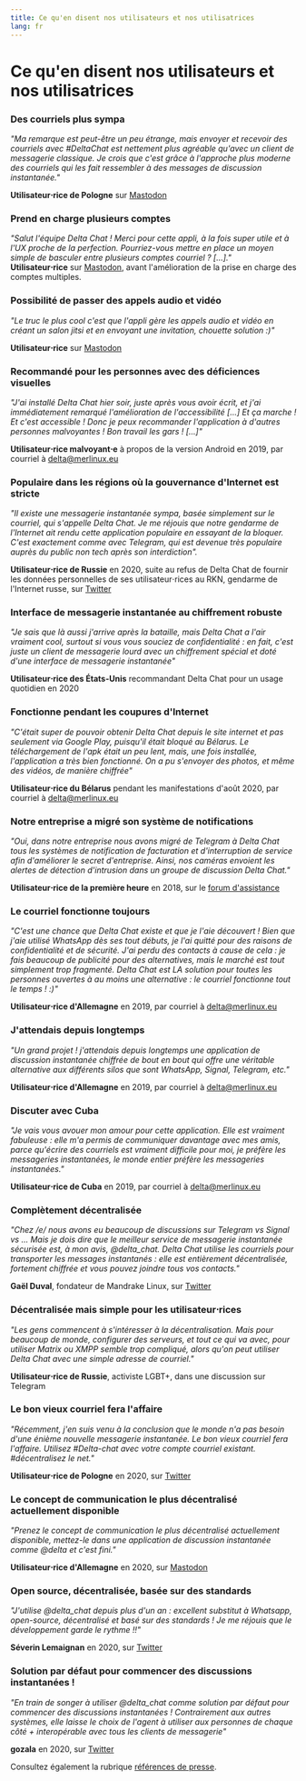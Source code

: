 ```yaml
---
title: Ce qu'en disent nos utilisateurs et nos utilisatrices
lang: fr
---
```


# Ce qu'en disent nos utilisateurs et nos utilisatrices

### Des courriels plus sympa

_"Ma remarque est peut-être un peu étrange, mais envoyer et recevoir des courriels avec #DeltaChat est nettement plus agréable qu'avec un client de messagerie classique. Je crois que c'est grâce à l'approche plus moderne des courriels qui les fait ressembler à des messages de discussion instantanée."_

**Utilisateur⋅rice de Pologne** sur [Mastodon](https://101010.pl/@michal/107107322703871076)

### Prend en charge plusieurs comptes

_"Salut l'équipe Delta Chat ! Merci pour cette appli, à la fois super utile et à l'UX proche de la perfection. Pourriez-vous mettre en place un moyen simple de basculer entre plusieurs comptes courriel ? [...]."_  
**Utilisateur⋅rice** sur [Mastodon](https://oc.todon.fr/@borispaing/106607795144753681), avant l'amélioration de la prise en charge des comptes multiples.

### Possibilité de passer des appels audio et vidéo

_"Le truc le plus cool c'est que l'appli gère les appels audio et vidéo en créant un salon jitsi et en envoyant une invitation, chouette solution :)"_

**Utilisateur⋅rice** sur [Mastodon](https://masto.1146.nohost.me/@lps/106303722917783273)

### Recommandé pour les personnes avec des déficiences visuelles

_"J'ai installé Delta Chat hier soir, juste après vous avoir écrit, et j'ai immédiatement remarqué l'amélioration de l'accessibilité [...] Et ça marche ! Et c'est accessible ! Donc je peux recommander l'application à d'autres personnes malvoyantes ! 
Bon travail les gars ! [...]"_

**Utilisateur⋅rice malvoyant⋅e** à propos de la version Android en 2019, par courriel à delta@merlinux.eu

### Populaire dans les régions où la gouvernance d'Internet est stricte

_"Il existe une messagerie instantanée sympa, basée simplement sur le courriel, qui s'appelle Delta Chat. Je me réjouis que notre gendarme de l'Internet ait rendu cette application populaire en essayant de la bloquer. C'est exactement comme avec Telegram, qui est devenue très populaire auprès du public non tech après son interdiction"._ 

**Utilisateur⋅rice de Russie** en 2020, suite au refus de Delta Chat de fournir les données personnelles de ses utilisateur⋅rices au RKN, gendarme de l'Internet russe, sur [Twitter](https://twitter.com/Alex0s/status/1256841124427313153)

### Interface de messagerie instantanée au chiffrement robuste

_"Je sais que là aussi j'arrive après la bataille, mais Delta Chat a l'air vraiment cool, surtout si vous vous souciez de confidentialité : en fait, c'est juste un client de messagerie lourd avec un chiffrement spécial et doté d'une interface de messagerie instantanée"_

**Utilisateur⋅rice des États-Unis** recommandant Delta Chat pour un usage quotidien en 2020

### Fonctionne pendant les coupures d'Internet

_"C'était super de pouvoir obtenir Delta Chat depuis le site internet et pas seulement via Google Play, puisqu'il était bloqué au Bélarus. Le téléchargement de l'apk était un peu lent, mais, une fois installée, l'application a très bien fonctionné. On a pu s'envoyer des photos, et même des vidéos, de manière chiffrée"_ 

**Utilisateur⋅rice du Bélarus** pendant les manifestations d'août 2020, par courriel à delta@merlinux.eu

### Notre entreprise a migré son système de notifications

_"Oui, dans notre entreprise nous avons migré de Telegram à Delta Chat tous les systèmes de notification de facturation et d'interruption de service afin d'améliorer le secret d'entreprise. Ainsi, nos caméras envoient les alertes de détection d'intrusion dans un groupe de discussion Delta Chat."_

**Utilisateur⋅rice de la première heure** en 2018, sur le [forum d'assistance](https://support.delta.chat/t/clear-chat-function/163/8)


### Le courriel fonctionne toujours

_"C'est une chance que Delta Chat existe et que je l'aie découvert !
Bien que j'aie utilisé WhatsApp dès ses tout débuts, je l'ai quitté pour des raisons de confidentialité et de sécurité.
J'ai perdu des contacts à cause de cela :
je fais beaucoup de publicité pour des alternatives, mais le marché est tout simplement trop fragmenté.
Delta Chat est LA solution pour toutes les personnes ouvertes à au moins une alternative : le courriel fonctionne tout le temps ! :)"_

**Utilisateur⋅rice d'Allemagne** en 2019, par courriel à delta@merlinux.eu


### J'attendais depuis longtemps

_"Un grand projet ! j'attendais depuis longtemps une application de discussion instantanée chiffrée de bout en bout qui offre une véritable alternative aux différents silos que sont WhatsApp, Signal, Telegram, etc."_

**Utilisateur⋅rice d'Allemagne** en 2019, par courriel à delta@merlinux.eu


### Discuter avec Cuba

_"Je vais vous avouer mon amour pour cette application.
Elle est vraiment fabuleuse : elle m'a permis de communiquer davantage avec mes amis, parce qu'écrire des courriels est vraiment difficile pour moi, je préfère les messageries instantanées, le monde entier préfère les messageries instantanées."_

**Utilisateur⋅rice de Cuba** en 2019, par courriel à delta@merlinux.eu


### Complètement décentralisée

_"Chez /e/ nous avons eu beaucoup de discussions sur Telegram vs Signal vs ... 
Mais je dois dire que le meilleur service de messagerie instantanée sécurisée est, à mon avis, @delta_chat.
Delta Chat utilise les courriels pour transporter les messages instantanés : 
elle est entièrement décentralisée, fortement chiffrée et vous pouvez joindre tous vos contacts."_

**Gaël Duval**, fondateur de Mandrake Linux, sur [Twitter](https://twitter.com/gael_duval/status/1122906779002777600)

### Décentralisée mais simple pour les utilisateur⋅rices

_"Les gens commencent à s'intéresser à la décentralisation. Mais pour beaucoup de monde, configurer des serveurs, et tout ce qui va avec, pour utiliser Matrix ou XMPP semble trop compliqué, alors qu'on peut utiliser Delta Chat avec une simple adresse de courriel."_

**Utilisateur⋅rice de Russie**, activiste LGBT+, dans une discussion sur Telegram

### Le bon vieux courriel fera l'affaire

_"Récemment, j'en suis venu à la conclusion que le monde n'a pas besoin d'une énième nouvelle messagerie instantanée.
Le bon vieux courriel fera l'affaire.
Utilisez #Delta-chat avec votre compte courriel existant. #décentralisez le net."_

**Utilisateur⋅rice de Pologne** en 2020, sur [Twitter](https://twitter.com/MichalNarecki/status/1280820973902745600)


### Le concept de communication le plus décentralisé actuellement disponible

_"Prenez le concept de communication le plus décentralisé actuellement disponible, mettez-le dans une application de discussion instantanée comme @delta et c'est fini."_

**Utilisateur⋅rice d'Allemagne** en 2020, sur [Mastodon](https://mastodon.bayern/@binaryflo85/103273050438673883)


### Open source, décentralisée, basée sur des standards

_"J'utilise @delta_chat depuis plus d'un an :
excellent substitut à Whatsapp, open-source, décentralisé et basé sur des standards !
Je me réjouis que le développement garde le rythme !!"_

**Séverin Lemaignan** en 2020, sur [Twitter](https://twitter.com/skadge/status/1276515066393878529)


### Solution par défaut pour commencer des discussions instantanées !

_"En train de songer à utiliser @delta_chat comme solution par défaut pour commencer des discussions instantanées !
Contrairement aux autres systèmes, elle laisse le choix de l'agent à utiliser aux personnes de chaque côté +
interopérable avec tous les clients de messagerie"_

**gozala** en 2020, sur [Twitter](https://twitter.com/gozala/status/1281346020664729600)


Consultez également la rubrique [références de presse](references).
